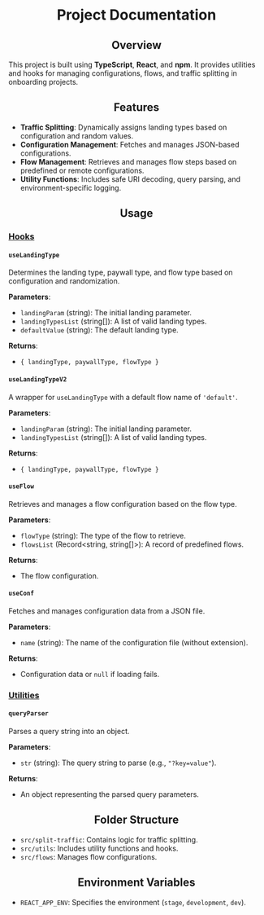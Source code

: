 # <div align="center">Project Documentation</div>

## <div align="center">Overview</div>
This project is built using **TypeScript**, **React**, and **npm**. It provides utilities and hooks for managing configurations, flows, and traffic splitting in onboarding projects.

## <div align="center">Features</div>
- **Traffic Splitting**: Dynamically assigns landing types based on configuration and random values.
- **Configuration Management**: Fetches and manages JSON-based configurations.
- **Flow Management**: Retrieves and manages flow steps based on predefined or remote configurations.
- **Utility Functions**: Includes safe URI decoding, query parsing, and environment-specific logging.

## <div align="center">Usage</div>

### <u>Hooks</u>

#### `useLandingType`
Determines the landing type, paywall type, and flow type based on configuration and randomization.

**Parameters**:
- `landingParam` (string): The initial landing parameter.
- `landingTypesList` (string[]): A list of valid landing types.
- `defaultValue` (string): The default landing type.

**Returns**:
- `{ landingType, paywallType, flowType }`

#### `useLandingTypeV2`
A wrapper for `useLandingType` with a default flow name of `'default'`.

**Parameters**:
- `landingParam` (string): The initial landing parameter.
- `landingTypesList` (string[]): A list of valid landing types.

**Returns**:
- `{ landingType, paywallType, flowType }`

#### `useFlow`
Retrieves and manages a flow configuration based on the flow type.

**Parameters**:
- `flowType` (string): The type of the flow to retrieve.
- `flowsList` (Record<string, string[]>): A record of predefined flows.

**Returns**:
- The flow configuration.

#### `useConf`
Fetches and manages configuration data from a JSON file.

**Parameters**:
- `name` (string): The name of the configuration file (without extension).

**Returns**:
- Configuration data or `null` if loading fails.

### <u>Utilities</u>

#### `queryParser`
Parses a query string into an object.

**Parameters**:
- `str` (string): The query string to parse (e.g., `"?key=value"`).

**Returns**:
- An object representing the parsed query parameters.

## <div align="center">Folder Structure</div>
- `src/split-traffic`: Contains logic for traffic splitting.
- `src/utils`: Includes utility functions and hooks.
- `src/flows`: Manages flow configurations.

## <div align="center">Environment Variables</div>
- `REACT_APP_ENV`: Specifies the environment (`stage`, `development`, `dev`).
